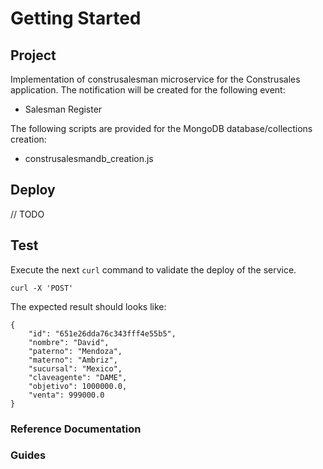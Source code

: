 # Getting Started

## Project
Implementation of construsalesman microservice for the Construsales application. The notification will be created for the following event:

* Salesman Register

The following scripts are provided for the MongoDB database/collections creation:

* construsalesmandb_creation.js
  
## Deploy

// TODO

## Test
Execute the next `curl` command to validate the deploy of the service.
```
curl -X 'POST'
```
The expected result should looks like:
```
{
    "id": "651e26dda76c343fff4e55b5",
    "nombre": "David",
    "paterno": "Mendoza",
    "materno": "Ambriz",
    "sucursal": "Mexico",
    "claveagente": "DAME",
    "objetivo": 1000000.0,
    "venta": 999000.0
}
```
### Reference Documentation

### Guides
